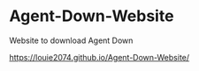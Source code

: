 # Agent-Down-Website
Website to download Agent Down

https://louie2074.github.io/Agent-Down-Website/

